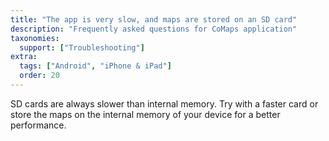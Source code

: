 ```yaml
---
title: "The app is very slow, and maps are stored on an SD card"
description: "Frequently asked questions for CoMaps application"
taxonomies:
  support: ["Troubleshooting"]
extra:
  tags: ["Android", "iPhone & iPad"]
  order: 20
---
```


SD cards are always slower than internal memory. Try with a faster card or store the maps on the internal memory of your device for a better performance.
